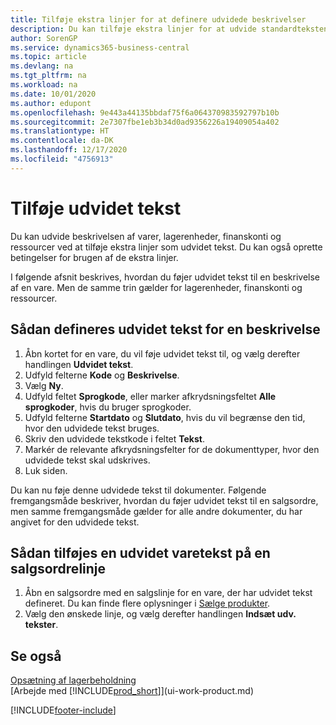```yaml
---
title: Tilføje ekstra linjer for at definere udvidede beskrivelser
description: Du kan tilføje ekstra linjer for at udvide standardteksten, der beskriver en vare, en finanskonto og andre data.
author: SorenGP
ms.service: dynamics365-business-central
ms.topic: article
ms.devlang: na
ms.tgt_pltfrm: na
ms.workload: na
ms.date: 10/01/2020
ms.author: edupont
ms.openlocfilehash: 9e443a44135bbdaf75f6a064370983592797b10b
ms.sourcegitcommit: 2e7307fbe1eb3b34d0ad9356226a19409054a402
ms.translationtype: HT
ms.contentlocale: da-DK
ms.lasthandoff: 12/17/2020
ms.locfileid: "4756913"
---
```

# <a name="add-extended-text"></a>Tilføje udvidet tekst

Du kan udvide beskrivelsen af varer, lagerenheder, finanskonti og ressourcer ved at tilføje ekstra linjer som udvidet tekst. Du kan også oprette betingelser for brugen af de ekstra linjer.  

I følgende afsnit beskrives, hvordan du føjer udvidet tekst til en beskrivelse af en vare. Men de samme trin gælder for lagerenheder, finanskonti og ressourcer.  

## <a name="to-define-extended-text-for-an-description"></a>Sådan defineres udvidet tekst for en beskrivelse

1. Åbn kortet for en vare, du vil føje udvidet tekst til, og vælg derefter handlingen **Udvidet tekst**.
2. Udfyld felterne **Kode** og **Beskrivelse**.
3. Vælg **Ny**.
4. Udfyld feltet **Sprogkode**, eller marker afkrydsningsfeltet **Alle sprogkoder**, hvis du bruger sprogkoder.
5. Udfyld felterne **Startdato** og **Slutdato**, hvis du vil begrænse den tid, hvor den udvidede tekst bruges.
6. Skriv den udvidede tekstkode i feltet **Tekst**.
7. Markér de relevante afkrydsningsfelter for de dokumenttyper, hvor den udvidede tekst skal udskrives.
8. Luk siden.

Du kan nu føje denne udvidede tekst til dokumenter. Følgende fremgangsmåde beskriver, hvordan du føjer udvidet tekst til en salgsordre, men samme fremgangsmåde gælder for alle andre dokumenter, du har angivet for den udvidede tekst.  

## <a name="to-add-an-extended-item-text-on-a-sales-order-line"></a>Sådan tilføjes en udvidet varetekst på en salgsordrelinje

1. Åbn en salgsordre med en salgslinje for en vare, der har udvidet tekst defineret. Du kan finde flere oplysninger i [Sælge produkter](sales-how-sell-products.md).
2. Vælg den ønskede linje, og vælg derefter handlingen **Indsæt udv. tekster**.

## <a name="see-also"></a>Se også

[Opsætning af lagerbeholdning](inventory-setup-inventory.md)  
[Arbejde med [!INCLUDE[prod_short](includes/prod_short.md)]](ui-work-product.md)


[!INCLUDE[footer-include](includes/footer-banner.md)]